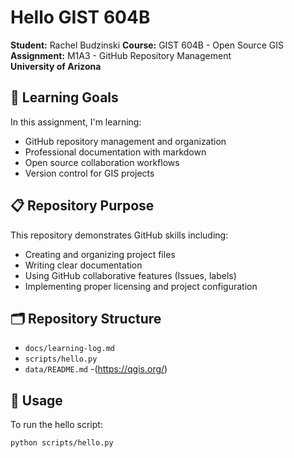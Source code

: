 # Hello GIST 604B

**Student:** Rachel Budzinski
**Course:** GIST 604B - Open Source GIS  
**Assignment:** M1A3 - GitHub Repository Management  
**University of Arizona**

## 🎯 Learning Goals
In this assignment, I'm learning:
- GitHub repository management and organization
- Professional documentation with markdown
- Open source collaboration workflows
- Version control for GIS projects

## 📋 Repository Purpose
This repository demonstrates GitHub skills including:
- Creating and organizing project files
- Writing clear documentation
- Using GitHub collaborative features (Issues, labels)
- Implementing proper licensing and project configuration

## 🗂️ Repository Structure
- `docs/learning-log.md`
- `scripts/hello.py`
- `data/README.md` 
-(https://qgis.org/)
## 🚀 Usage
To run the hello script:
```bash
python scripts/hello.py
